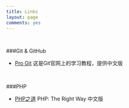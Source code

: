 ```yaml
---
title: Links
layout: page
comments: yes
---
```

<br/>


###Git & GitHub
- [Pro Git](http://git-scm.com/book/)  这是Git官网上的学习教程，提供中文版

<br/>


###PHP
- [PHP之道](http://wulijun.github.io/php-the-right-way/) PHP: The Right Way 中文版  

